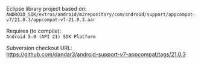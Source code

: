 Eclipse library project based on:<br/>
`ANDROID_SDK/extras/android/m2repository/com/android/support/appcompat-v7/21.0.3/appcompat-v7-21.0.3.aar`

Requires (to compile):<br/>
`Android 5.0 (API 21) SDK Platform`

Subversion checkout URL:<br/>
https://github.com/dandar3/android-support-v7-appcompat/tags/21.0.3
